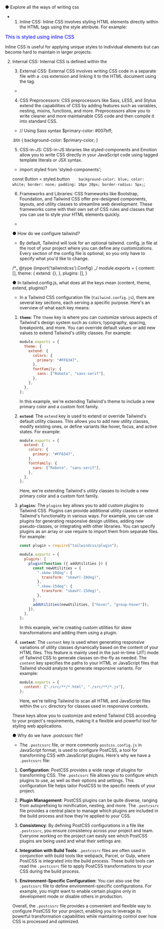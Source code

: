 ● Explore all the ways of writing css

- 1. Inline CSS: Inline CSS involves styling HTML elements directly within the HTML tags using the style attribute. For example:

<div style="color: blue; font-size: 16px;">This is styled using inline CSS</div>

Inline CSS is useful for applying unique styles to individual elements but can become hard to maintain in larger projects.

2. Internal CSS: Internal CSS is defined within the <style> tag in the <head> section of an HTML document. Styles defined here apply to the entire document.

- <head>
      <style>
          p {
              color: red;
              font-size: 18px;
          }
      </style>
  </head>

3. External CSS: External CSS involves writing CSS code in a separate file with a .css extension and linking it to the HTML document using the <link> tag.

- <head>
      <link rel="stylesheet" type="text/css" href="styles.css">
  </head>

4. CSS Preprocessors: CSS preprocessors like Sass, LESS, and Stylus extend the capabilities of CSS by adding features such as variables, nesting, mixins, functions, and more. Preprocessors allow you to write cleaner and more maintainable CSS code and then compile it into standard CSS.

- // Using Sass syntax
  $primary-color: #007bff;

.btn {
background-color: $primary-color;
}

5. CSS-in-JS: CSS-in-JS libraries like styled-components and Emotion allow you to write CSS directly in your JavaScript code using tagged template literals or JSX syntax.

- import styled from 'styled-components';

const Button = styled.button`    background-color: blue;
    color: white;
    border: none;
    padding: 10px 20px;
    border-radius: 5px;`;

6. Frameworks and Libraries: CSS frameworks like Bootstrap, Foundation, and Tailwind CSS offer pre-designed components, layouts, and utility classes to streamline web development. These frameworks come with their own set of CSS rules and classes that you can use to style your HTML elements quickly.

- <link rel="stylesheet" href="https://cdnjs.cloudflare.com/ajax/libs/twitter-bootstrap/5.3.0/css/bootstrap.min.css">

● How do we configure tailwind?

- By default, Tailwind will look for an optional tailwind. config. js file at the root of your project where you can define any customizations. Every section of the config file is optional, so you only have to specify what you'd like to change.

/\*_ @type {import('tailwindcss').Config} _/
module.exports = {
content: [],
theme: {
extend: {},
},
plugins: [],
}

● In tailwind.config.js, what does all the keys mean (content, theme, extend,
plugins)?

- In a Tailwind CSS configuration file (`tailwind.config.js`), there are several key sections, each serving a specific purpose. Here's an overview of what each key means:

1. **`theme`**: The `theme` key is where you can customize various aspects of Tailwind's design system such as colors, typography, spacing, breakpoints, and more. You can override default values or add new values to extend Tailwind's utility classes. For example:

   ```javascript
   module.exports = {
     theme: {
       extend: {
         colors: {
           primary: "#FF6347",
         },
         fontFamily: {
           sans: ["Roboto", "sans-serif"],
         },
       },
     },
   };
   ```

   In this example, we're extending Tailwind's theme to include a new primary color and a custom font family.

2. **`extend`**: The `extend` key is used to extend or override Tailwind's default utility classes. This allows you to add new utility classes, modify existing ones, or define variants like hover, focus, and active states. For example:

   ```javascript
   module.exports = {
     extend: {
       colors: {
         primary: "#FF6347",
       },
       fontFamily: {
         sans: ["Roboto", "sans-serif"],
       },
     },
   };
   ```

   Here, we're extending Tailwind's utility classes to include a new primary color and a custom font family.

3. **`plugins`**: The `plugins` key allows you to add custom plugins to Tailwind CSS. Plugins can provide additional utility classes or extend Tailwind's functionality in various ways. For example, you can use plugins for generating responsive design utilities, adding new pseudo-classes, or integrating with other libraries. You can specify plugins as an array or use require to import them from separate files. For example:

   ```javascript
   const plugin = require("tailwindcss/plugin");

   module.exports = {
     plugins: [
       plugin(function ({ addUtilities }) {
         const newUtilities = {
           ".skew-10deg": {
             transform: "skewY(-10deg)",
           },
           ".skew-15deg": {
             transform: "skewY(-15deg)",
           },
         };
         addUtilities(newUtilities, ["hover", "group-hover"]);
       }),
     ],
   };
   ```

   In this example, we're creating custom utilities for skew transformations and adding them using a plugin.

4. **`content`**: The `content` key is used when generating responsive variations of utility classes dynamically based on the content of your HTML files. This feature is mainly used in the just-in-time (JIT) mode of Tailwind CSS to generate classes on-the-fly as needed. The `content` key specifies the paths to your HTML or JavaScript files that Tailwind should analyze to generate responsive variants. For example:
   ```javascript
   module.exports = {
     content: ["./src/**/*.html", "./src/**/*.js"],
   };
   ```
   Here, we're telling Tailwind to scan all HTML and JavaScript files within the `src` directory for classes used in responsive contexts.

These keys allow you to customize and extend Tailwind CSS according to your project's requirements, making it a flexible and powerful tool for styling web applications.

● Why do we have .postcssrc file?

- The `.postcssrc` file, or more commonly `postcss.config.js` in JavaScript format, is used to configure PostCSS, a tool for transforming CSS with JavaScript plugins. Here's why we have a `.postcssrc` file:

1. **Configuration**: PostCSS provides a wide range of plugins for transforming CSS. The `.postcssrc` file allows you to configure which plugins to use, as well as their options and settings. This configuration file helps tailor PostCSS to the specific needs of your project.

2. **Plugin Management**: PostCSS plugins can be quite diverse, ranging from autoprefixing to minification, nesting, and more. The `.postcssrc` file provides a central place to manage which plugins are included in the build process and how they're applied to your CSS.

3. **Consistency**: By defining PostCSS configurations in a file like `.postcssrc`, you ensure consistency across your project and team. Everyone working on the project can easily see which PostCSS plugins are being used and what their settings are.

4. **Integration with Build Tools**: `.postcssrc` files are often used in conjunction with build tools like webpack, Parcel, or Gulp, where PostCSS is integrated into the build process. These build tools can read the `.postcssrc` file to apply PostCSS transformations to your CSS during the build process.

5. **Environment-Specific Configuration**: You can also use the `.postcssrc` file to define environment-specific configurations. For example, you might want to enable certain plugins only in development mode or disable others in production.

Overall, the `.postcssrc` file provides a convenient and flexible way to configure PostCSS for your project, enabling you to leverage its powerful transformation capabilities while maintaining control over how CSS is processed and optimized.
